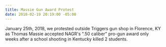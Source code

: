 ```yaml
---
title: Massie Gun Award Protest
date: 2018-02-19 20:19:00 -05:00
---
```


January 25th, 2018, we protested outside Triggers gun shop in Florence, KY as Thomas Massie accepted NAGR's ".50 caliber" pro-gun award only weeks after a school shooting in Kentucky killed 2 students.